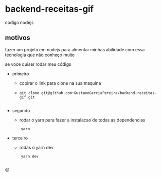 # backend-receitas-gif
código nodejs

## motivos
fazer um projeto em nodejs
para almentar minhas abilidade com essa tecnologia que não conheço muito

se voce quiser rodar meu código

* primeiro
    * copirar o link para clone na sua maquina
    * 
        ```shell
        git clone git@github.com:GustavoGarciaPereira/backend-receitas-gif.git


* segundo
    * rodar o yarn para fazer a instalacao de todas as dependencias

    ```shell 
        yarn

* terceiro
    * rodas o yarn dev
    ```shell
        yarn dev


:blush: